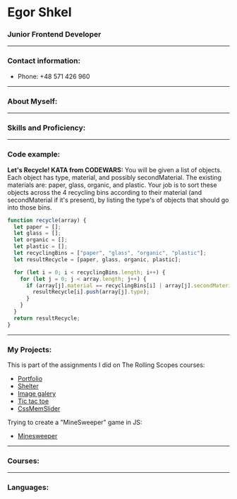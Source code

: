 # Egor Shkel

### Junior Frontend Developer

* * *

### Contact information:

- Phone: +48 571 426 960

* * *

### About Myself:

* * *

### Skills and Proficiency:

* * *

### Code example:

**Let's Recycle! KATA from CODEWARS:** You will be given a list of objects. Each object has type, material, and possibly secondMaterial. The existing materials are: paper, glass, organic, and plastic. Your job is to sort these objects across the 4 recycling bins according to their material (and secondMaterial if it's present), by listing the type's of objects that should go into those bins.

```JavaScript
function recycle(array) {
  let paper = [];
  let glass = [];
  let organic = [];
  let plastic = [];
  let recyclingBins = ["paper", "glass", "organic", "plastic"];
  let resultRecycle = [paper, glass, organic, plastic];

  for (let i = 0; i < recyclingBins.length; i++) {
    for (let j = 0; j < array.length; j++) {
      if (array[j].material == recyclingBins[i] | array[j].secondMaterial == recyclingBins[i]) {
        resultRecycle[i].push(array[j].type);
      }
    }
  }
  return resultRecycle;
}
```

* * *

### My Projects:

This is part of the assignments I did on The Rolling Scopes courses:

- [Portfolio](https://skelegor8.github.io/rsschool-tasks/rsschool-tasks-deploy/portfolio/)
- [Shelter](https://skelegor8.github.io/rsschool-tasks/rsschool-tasks-deploy/shelter/pages/main/)
- [Image galery](https://skelegor8.github.io/rsschool-tasks/rsschool-tasks-deploy/image-galery/)
- [Tic tac toe](https://skelegor8.github.io/rsschool-tasks/rsschool-tasks-deploy/tic-tac-toe/)
- [CssMemSlider](https://skelegor8.github.io/rsschool-tasks/rsschool-tasks-deploy/cssMemSlider/)

Trying to create a "MineSweeper" game in JS:

- [Minesweeper](https://skelegor8.github.io/minesweeper/)

* * *

### Courses:

* * *

### Languages: